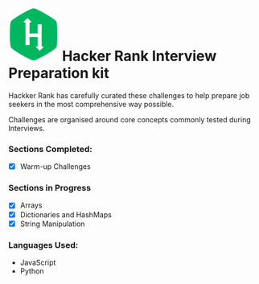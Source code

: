 
# <a href="https://www.hackerrank.com/interview/interview-preparation-kit" target="_blank" rel="noopener noreferrer"><img src="./_imgs/HackerRank_logo.svg" width="100px" style="display:inline"/></a> Hacker Rank Interview Preparation kit

Hackker Rank has carefully curated these challenges to help prepare job seekers in the most comprehensive way possible. 

Challenges are organised around core concepts commonly tested during Interviews.

### Sections Completed:
- [x] Warm-up Challenges

### Sections in Progress
- [x] Arrays
- [x] Dictionaries and HashMaps
- [x] String Manipulation

### Languages Used:
- JavaScript
- Python
